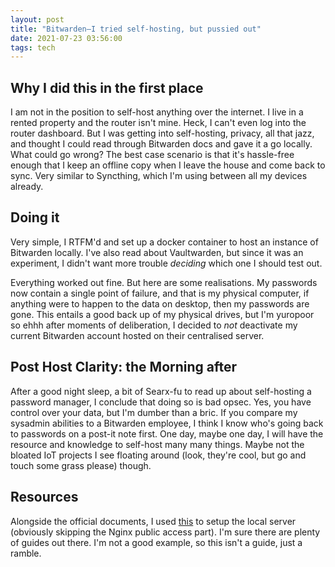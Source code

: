 ```yaml
---
layout: post
title: "Bitwarden—I tried self-hosting, but pussied out"
date: 2021-07-23 03:56:00
tags: tech
---
```


## Why I did this in the first place

I am not in the position to self-host anything over the internet. I live in
a rented property and the router isn't mine. Heck, I can't even log into
the router dashboard. But I was getting into self-hosting, privacy, all
that jazz, and thought I could read through Bitwarden docs and gave it a
go locally. What could go wrong? The best case scenario is that it's
hassle-free enough that I keep an offline copy when I leave the house and
come back to sync. Very similar to Syncthing, which I'm using between all
my devices already.

## Doing it

Very simple, I RTFM'd and set up a docker container to host an instance of
Bitwarden locally. I've also read about Vaultwarden, but since it was an
experiment, I didn't want more trouble _deciding_ which one I should test out.

Everything worked out fine. But here are some realisations. My passwords now
contain a single point of failure, and that is my physical computer, if
anything were to happen to the data on desktop, then my passwords are gone.
This entails a good back up of my physical drives, but I'm yuropoor so ehhh
after moments of deliberation, I decided to _not_ deactivate my current
Bitwarden account hosted on their centralised server.

## Post Host Clarity: the Morning after

After a good night sleep, a bit of Searx-fu to read up about self-hosting a
password manager, I conclude that doing so is bad opsec. Yes, you have control
over your data, but I'm dumber than a bric. If you compare my sysadmin
abilities to a Bitwarden employee, I think I know who's going back to passwords
on a post-it note first. One day, maybe one day, I will have the resource and
knowledge to self-host many many things. Maybe not the bloated IoT projects I
see floating around (look, they're cool, but go and touch some grass please)
though.

## Resources

Alongside the official documents, I used
[this](https://theselfhostingblog.com/posts/how-to-self-host-bitwarden-on-ubuntu-server/)
to setup the local server (obviously skipping the Nginx public access part).
I'm sure there are plenty of guides out there. I'm not a good example, so this
isn't a guide, just a ramble.
